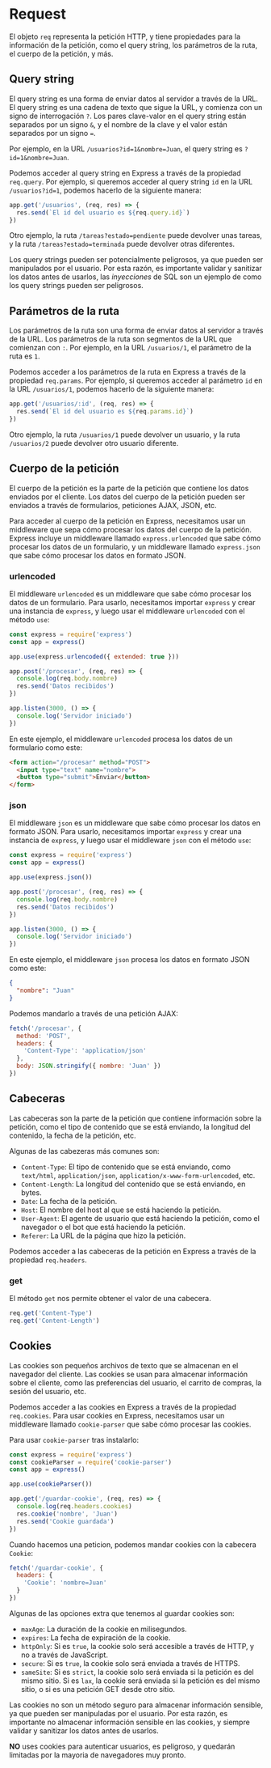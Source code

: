 # Request

El objeto `req` representa la petición HTTP, y tiene propiedades para la información de la petición, como el query string, los parámetros de la ruta, el cuerpo de la petición, y más.

## Query string

El query string es una forma de enviar datos al servidor a través de la URL. El query string es una cadena de texto que sigue la URL, y comienza con un signo de interrogación `?`. Los pares clave-valor en el query string están separados por un signo `&`, y el nombre de la clave y el valor están separados por un signo `=`.

Por ejemplo, en la URL `/usuarios?id=1&nombre=Juan`, el query string es `?id=1&nombre=Juan`.

Podemos acceder al query string en Express a través de la propiedad `req.query`. Por ejemplo, si queremos acceder al query string `id` en la URL `/usuarios?id=1`, podemos hacerlo de la siguiente manera:

```js
app.get('/usuarios', (req, res) => {
  res.send(`El id del usuario es ${req.query.id}`)
})
```

Otro ejemplo, la ruta `/tareas?estado=pendiente` puede devolver unas tareas, y la ruta `/tareas?estado=terminada` puede devolver otras diferentes.

Los query strings pueden ser potencialmente peligrosos, ya que pueden ser manipulados por el usuario. Por esta razón, es importante validar y sanitizar los datos antes de usarlos, las *inyecciones* de SQL son un ejemplo de como los query strings pueden ser peligrosos.

## Parámetros de la ruta

Los parámetros de la ruta son una forma de enviar datos al servidor a través de la URL. Los parámetros de la ruta son segmentos de la URL que comienzan con `:`. Por ejemplo, en la URL `/usuarios/1`, el parámetro de la ruta es `1`.

Podemos acceder a los parámetros de la ruta en Express a través de la propiedad `req.params`. Por ejemplo, si queremos acceder al parámetro `id` en la URL `/usuarios/1`, podemos hacerlo de la siguiente manera:

```js
app.get('/usuarios/:id', (req, res) => {
  res.send(`El id del usuario es ${req.params.id}`)
})
```

Otro ejemplo, la ruta `/usuarios/1` puede devolver un usuario, y la ruta `/usuarios/2` puede devolver otro usuario diferente.

## Cuerpo de la petición

El cuerpo de la petición es la parte de la petición que contiene los datos enviados por el cliente. Los datos del cuerpo de la petición pueden ser enviados a través de formularios, peticiones AJAX, JSON, etc.

Para acceder al cuerpo de la petición en Express, necesitamos usar un middleware que sepa cómo procesar los datos del cuerpo de la petición. Express incluye un middleware llamado `express.urlencoded` que sabe cómo procesar los datos de un formulario, y un middleware llamado `express.json` que sabe cómo procesar los datos en formato JSON.

### urlencoded

El middleware `urlencoded` es un middleware que sabe cómo procesar los datos de un formulario. Para usarlo, necesitamos importar `express` y crear una instancia de `express`, y luego usar el middleware `urlencoded` con el método `use`:

```js
const express = require('express')
const app = express()

app.use(express.urlencoded({ extended: true }))

app.post('/procesar', (req, res) => {
  console.log(req.body.nombre)
  res.send('Datos recibidos')
})

app.listen(3000, () => {
  console.log('Servidor iniciado')
})
```

En este ejemplo, el middleware `urlencoded` procesa los datos de un formulario como este:

```html
<form action="/procesar" method="POST">
  <input type="text" name="nombre">
  <button type="submit">Enviar</button>
</form>
```

### json

El middleware `json` es un middleware que sabe cómo procesar los datos en formato JSON. Para usarlo, necesitamos importar `express` y crear una instancia de `express`, y luego usar el middleware `json` con el método `use`:

```js
const express = require('express')
const app = express()

app.use(express.json())

app.post('/procesar', (req, res) => {
  console.log(req.body.nombre)
  res.send('Datos recibidos')
})

app.listen(3000, () => {
  console.log('Servidor iniciado')
})
```

En este ejemplo, el middleware `json` procesa los datos en formato JSON como este:

```json
{
  "nombre": "Juan"
}
```

Podemos mandarlo a través de una petición AJAX:

```js
fetch('/procesar', {
  method: 'POST',
  headers: {
    'Content-Type': 'application/json'
  },
  body: JSON.stringify({ nombre: 'Juan' })
})
```

## Cabeceras

Las cabeceras son la parte de la petición que contiene información sobre la petición, como el tipo de contenido que se está enviando, la longitud del contenido, la fecha de la petición, etc.

Algunas de las cabezeras más comunes son:

- `Content-Type`: El tipo de contenido que se está enviando, como `text/html`, `application/json`, `application/x-www-form-urlencoded`, etc.
- `Content-Length`: La longitud del contenido que se está enviando, en bytes.
- `Date`: La fecha de la petición.
- `Host`: El nombre del host al que se está haciendo la petición.
- `User-Agent`: El agente de usuario que está haciendo la petición, como el navegador o el bot que está haciendo la petición.
- `Referer`: La URL de la página que hizo la petición.

Podemos acceder a las cabeceras de la petición en Express a través de la propiedad `req.headers`.

### get

El método `get` nos permite obtener el valor de una cabecera.

```js
req.get('Content-Type')
req.get('Content-Length')
```

## Cookies

Las cookies son pequeños archivos de texto que se almacenan en el navegador del cliente. Las cookies se usan para almacenar información sobre el cliente, como las preferencias del usuario, el carrito de compras, la sesión del usuario, etc.

Podemos acceder a las cookies en Express a través de la propiedad `req.cookies`. Para usar cookies en Express, necesitamos usar un middleware llamado `cookie-parser` que sabe cómo procesar las cookies.

Para usar `cookie-parser` tras instalarlo:

```js
const express = require('express')
const cookieParser = require('cookie-parser')
const app = express()

app.use(cookieParser())

app.get('/guardar-cookie', (req, res) => {
  console.log(req.headers.cookies)
  res.cookie('nombre', 'Juan')
  res.send('Cookie guardada')
})
```

Cuando hacemos una peticion, podemos mandar cookies con la cabecera `Cookie`:

```js
fetch('/guardar-cookie', {
  headers: {
    'Cookie': 'nombre=Juan'
  }
})
```

Algunas de las opciones extra que tenemos al guardar cookies son:

- `maxAge`: La duración de la cookie en milisegundos.
- `expires`: La fecha de expiración de la cookie.
- `httpOnly`: Si es `true`, la cookie solo será accesible a través de HTTP, y no a través de JavaScript.
- `secure`: Si es `true`, la cookie solo será enviada a través de HTTPS.
- `sameSite`: Si es `strict`, la cookie solo será enviada si la petición es del mismo sitio. Si es `lax`, la cookie será enviada si la petición es del mismo sitio, o si es una petición GET desde otro sitio.

Las cookies no son un método seguro para almacenar información sensible, ya que pueden ser manipuladas por el usuario. Por esta razón, es importante no almacenar información sensible en las cookies, y siempre validar y sanitizar los datos antes de usarlos.

**NO** uses cookies para autenticar usuarios, es peligroso, y quedarán limitadas por la mayoria de navegadores muy pronto.
